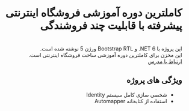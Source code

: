 ﻿<div dir="rtl">
	<h1>کاملترین دوره آموزشی فروشگاه اینترنتی پیشرفته با قابلیت چند فروشندگی</h1>
	<br>
	این پروژه با NET 6. و Bootstrap RTL ورژن 5 نوشته شده است.
	<br>
	این مخزن برای کاملترین دوره آموزشی ساخت فروشگاه اینترنتی است.
	<br>
	<a href="https://instagram.com/payam_shariatii">ارتباط با مدرس</a>
	<h2>ویژگی های پروژه</h2>
	<ul>
		<li>شخصی سازی کامل سیستم Identity</li>
        <li>استفاده از کتابخانه Automapper</li>
	</ul>
</div>
